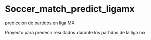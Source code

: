 # Soccer_match_predict_ligamx
prediccion de partidos en liga MX


Proyecto para predecir resultados durante los partidos de la liga mx
